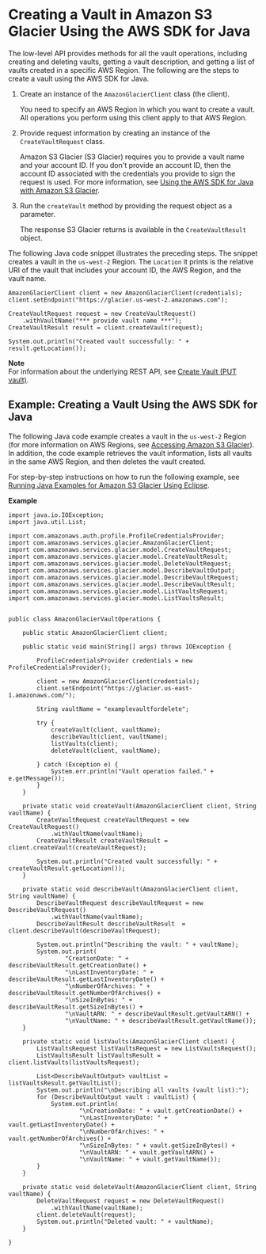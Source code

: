 # Creating a Vault in Amazon S3 Glacier Using the AWS SDK for Java<a name="creating-vaults-sdk-java"></a>

The low\-level API provides methods for all the vault operations, including creating and deleting vaults, getting a vault description, and getting a list of vaults created in a specific AWS Region\. The following are the steps to create a vault using the AWS SDK for Java\. 

 

1. Create an instance of the `AmazonGlacierClient` class \(the client\)\. 

   You need to specify an AWS Region in which you want to create a vault\. All operations you perform using this client apply to that AWS Region\.

1. Provide request information by creating an instance of the `CreateVaultRequest` class\.

   Amazon S3 Glacier \(S3 Glacier\) requires you to provide a vault name and your account ID\. If you don't provide an account ID, then the account ID associated with the credentials you provide to sign the request is used\. For more information, see [Using the AWS SDK for Java with Amazon S3 Glacier](using-aws-sdk-for-java.md)\. 

1. Run the `createVault` method by providing the request object as a parameter\. 

   The response S3 Glacier returns is available in the `CreateVaultResult` object\.

The following Java code snippet illustrates the preceding steps\. The snippet creates a vault in the `us-west-2` Region\. The `Location` it prints is the relative URI of the vault that includes your account ID, the AWS Region, and the vault name\.

```
AmazonGlacierClient client = new AmazonGlacierClient(credentials);
client.setEndpoint("https://glacier.us-west-2.amazonaws.com");

CreateVaultRequest request = new CreateVaultRequest()
    .withVaultName("*** provide vault name ***");
CreateVaultResult result = client.createVault(request);

System.out.println("Created vault successfully: " + result.getLocation());
```

**Note**  
For information about the underlying REST API, see [Create Vault \(PUT vault\)](api-vault-put.md)\. 

## Example: Creating a Vault Using the AWS SDK for Java<a name="creating-vaults-sdk-java-example"></a>

The following Java code example creates a vault in the `us-west-2` Region \(for more information on AWS Regions, see [Accessing Amazon S3 Glacier](amazon-glacier-accessing.md)\)\. In addition, the code example retrieves the vault information, lists all vaults in the same AWS Region, and then deletes the vault created\. 

For step\-by\-step instructions on how to run the following example, see [Running Java Examples for Amazon S3 Glacier Using Eclipse](using-aws-sdk-for-java.md#setting-up-and-testing-sdk-java)\. 

**Example**  

```
import java.io.IOException;
import java.util.List;

import com.amazonaws.auth.profile.ProfileCredentialsProvider;
import com.amazonaws.services.glacier.AmazonGlacierClient;
import com.amazonaws.services.glacier.model.CreateVaultRequest;
import com.amazonaws.services.glacier.model.CreateVaultResult;
import com.amazonaws.services.glacier.model.DeleteVaultRequest;
import com.amazonaws.services.glacier.model.DescribeVaultOutput;
import com.amazonaws.services.glacier.model.DescribeVaultRequest;
import com.amazonaws.services.glacier.model.DescribeVaultResult;
import com.amazonaws.services.glacier.model.ListVaultsRequest;
import com.amazonaws.services.glacier.model.ListVaultsResult;


public class AmazonGlacierVaultOperations {

    public static AmazonGlacierClient client;

    public static void main(String[] args) throws IOException {

    	ProfileCredentialsProvider credentials = new ProfileCredentialsProvider();
    	
        client = new AmazonGlacierClient(credentials);
        client.setEndpoint("https://glacier.us-east-1.amazonaws.com/");
        
        String vaultName = "examplevaultfordelete";

        try {            
            createVault(client, vaultName);
            describeVault(client, vaultName); 
            listVaults(client);
            deleteVault(client, vaultName);      

        } catch (Exception e) {
            System.err.println("Vault operation failed." + e.getMessage());
        }
    }

    private static void createVault(AmazonGlacierClient client, String vaultName) {
        CreateVaultRequest createVaultRequest = new CreateVaultRequest()
            .withVaultName(vaultName);
        CreateVaultResult createVaultResult = client.createVault(createVaultRequest);

        System.out.println("Created vault successfully: " + createVaultResult.getLocation());
    }

    private static void describeVault(AmazonGlacierClient client, String vaultName) {
        DescribeVaultRequest describeVaultRequest = new DescribeVaultRequest()
            .withVaultName(vaultName);
        DescribeVaultResult describeVaultResult  = client.describeVault(describeVaultRequest);

        System.out.println("Describing the vault: " + vaultName);
        System.out.print(
                "CreationDate: " + describeVaultResult.getCreationDate() +
                "\nLastInventoryDate: " + describeVaultResult.getLastInventoryDate() +
                "\nNumberOfArchives: " + describeVaultResult.getNumberOfArchives() + 
                "\nSizeInBytes: " + describeVaultResult.getSizeInBytes() + 
                "\nVaultARN: " + describeVaultResult.getVaultARN() + 
                "\nVaultName: " + describeVaultResult.getVaultName());
    }

    private static void listVaults(AmazonGlacierClient client) {
        ListVaultsRequest listVaultsRequest = new ListVaultsRequest();
        ListVaultsResult listVaultsResult = client.listVaults(listVaultsRequest);

        List<DescribeVaultOutput> vaultList = listVaultsResult.getVaultList();
        System.out.println("\nDescribing all vaults (vault list):");
        for (DescribeVaultOutput vault : vaultList) {
            System.out.println(
                    "\nCreationDate: " + vault.getCreationDate() +
                    "\nLastInventoryDate: " + vault.getLastInventoryDate() +
                    "\nNumberOfArchives: " + vault.getNumberOfArchives() + 
                    "\nSizeInBytes: " + vault.getSizeInBytes() + 
                    "\nVaultARN: " + vault.getVaultARN() + 
                    "\nVaultName: " + vault.getVaultName()); 
        }
    }

    private static void deleteVault(AmazonGlacierClient client, String vaultName) {
        DeleteVaultRequest request = new DeleteVaultRequest()
            .withVaultName(vaultName);
        client.deleteVault(request);
        System.out.println("Deleted vault: " + vaultName);
    }

}
```
